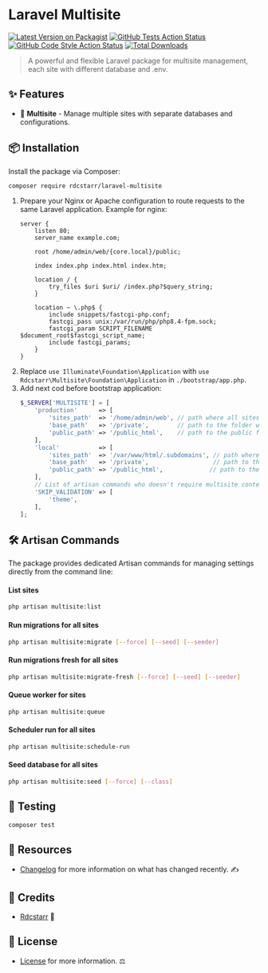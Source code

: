 # Laravel Multisite

[![Latest Version on Packagist](https://img.shields.io/packagist/v/rdcstarr/laravel-multisite.svg?style=flat-square)](https://packagist.org/packages/rdcstarr/laravel-multisite)
[![GitHub Tests Action Status](https://img.shields.io/github/actions/workflow/status/rdcstarr/laravel-multisite/run-tests.yml?branch=main&label=tests&style=flat-square)](https://github.com/rdcstarr/laravel-multisite/actions?query=workflow%3Arun-tests+branch%3Amain)
[![GitHub Code Style Action Status](https://img.shields.io/github/actions/workflow/status/rdcstarr/laravel-multisite/fix-php-code-style-issues.yml?branch=main&label=code%20style&style=flat-square)](https://github.com/rdcstarr/laravel-multisite/actions?query=workflow%3A"Fix+PHP+code+style+issues"+branch%3Amain)
[![Total Downloads](https://img.shields.io/packagist/dt/rdcstarr/laravel-multisite.svg?style=flat-square)](https://packagist.org/packages/rdcstarr/laravel-multisite)

> A powerful and flexible Laravel package for multisite management, each site with different database and .env.

## ✨ Features

- 🧩 **Multisite** - Manage multiple sites with separate databases and configurations.

## 📦 Installation

Install the package via Composer:

```bash
composer require rdcstarr/laravel-multisite
```
1. Prepare your Nginx or Apache configuration to route requests to the same Laravel application. Example for nginx:
	```properties
	server {
		listen 80;
		server_name example.com;

		root /home/admin/web/{core.local}/public;

		index index.php index.html index.htm;

		location / {
			try_files $uri $uri/ /index.php?$query_string;
		}

		location ~ \.php$ {
			include snippets/fastcgi-php.conf;
			fastcgi_pass unix:/var/run/php/php8.4-fpm.sock;
			fastcgi_param SCRIPT_FILENAME $document_root$fastcgi_script_name;
			include fastcgi_params;
		}
	}
	```
2. Replace `use Illuminate\Foundation\Application` with `use Rdcstarr\Multisite\Foundation\Application` in `./bootstrap/app.php`.
3. Add next cod before bootstrap application:
	```php
	$_SERVER['MULTISITE'] = [
		'production'      => [
			'sites_path'  => '/home/admin/web', // path where all sites are located
			'base_path'   => '/private',        // path to the folder with .env files, e.g. in my case path will be: `/home/admin/web/{site.tld}/private/.env`
			'public_path' => '/public_html',    // path to the public files, e.g. in my case path will be: `/home/admin/web/{site.tld}/public_html`
		],
		'local'           => [
			'sites_path'  => '/var/www/html/.subdomains', // path where all sites are located in local development
			'base_path'   => '/private',                  // path to the folder with .env files, e.g. in my case path will be: `/var/www/html/.subdomains/{site.tld}/private/.env`
			'public_path' => '/public_html',             // path to the public files, e.g. in my case path will be: `/var/www/html/.subdomains/{site.tld}/public_html`
		],
		// List of artisan commands who doesn't require multisite context
		'SKIP_VALIDATION' => [
			'theme',
		],
	];
	```

## 🛠️ Artisan Commands

The package provides dedicated Artisan commands for managing settings directly from the command line:

#### List sites
```bash
php artisan multisite:list
```

#### Run migrations for all sites
```bash
php artisan multisite:migrate [--force] [--seed] [--seeder]
```

#### Run migrations fresh for all sites
```bash
php artisan multisite:migrate-fresh [--force] [--seed] [--seeder]
```

#### Queue worker for sites
```bash
php artisan multisite:queue
```

#### Scheduler run for all sites
```bash
php artisan multisite:schedule-run
```

#### Seed database for all sites
```bash
php artisan multisite:seed [--force] [--class]
```

## 🧪 Testing
```bash
composer test
```

## 📖 Resources
 - [Changelog](CHANGELOG.md) for more information on what has changed recently. ✍️

## 👥 Credits
 - [Rdcstarr](https://github.com/rdcstarr) 🙌

## 📜 License
 - [License](LICENSE.md) for more information. ⚖️
